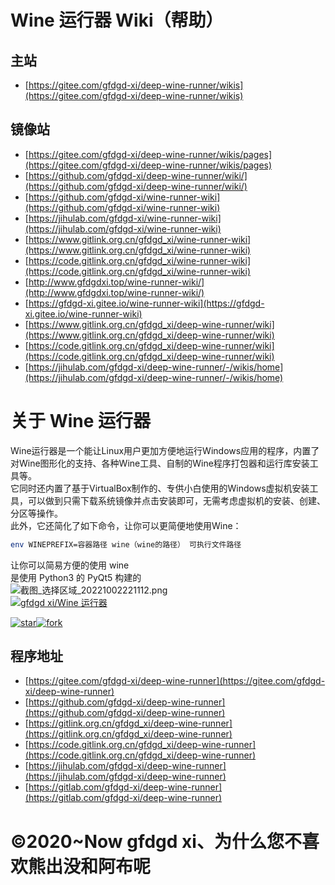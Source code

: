 # Wine 运行器 Wiki（帮助）
## 主站
- [https://gitee.com/gfdgd-xi/deep-wine-runner/wikis](https://gitee.com/gfdgd-xi/deep-wine-runner/wikis)    
## 镜像站
- [https://gitee.com/gfdgd-xi/deep-wine-runner/wikis/pages](https://gitee.com/gfdgd-xi/deep-wine-runner/wikis/pages)  
- [https://github.com/gfdgd-xi/deep-wine-runner/wiki/](https://github.com/gfdgd-xi/deep-wine-runner/wiki/)  
- [https://github.com/gfdgd-xi/wine-runner-wiki](https://github.com/gfdgd-xi/wine-runner-wiki)  
- [https://jihulab.com/gfdgd-xi/wine-runner-wiki](https://jihulab.com/gfdgd-xi/wine-runner-wiki)  
- [https://www.gitlink.org.cn/gfdgd_xi/wine-runner-wiki](https://www.gitlink.org.cn/gfdgd_xi/wine-runner-wiki)  
- [https://code.gitlink.org.cn/gfdgd_xi/wine-runner-wiki](https://code.gitlink.org.cn/gfdgd_xi/wine-runner-wiki)  
- [http://www.gfdgdxi.top/wine-runner-wiki/](http://www.gfdgdxi.top/wine-runner-wiki/)  
- [https://gfdgd-xi.gitee.io/wine-runner-wiki](https://gfdgd-xi.gitee.io/wine-runner-wiki)  
- [https://www.gitlink.org.cn/gfdgd_xi/deep-wine-runner/wiki](https://www.gitlink.org.cn/gfdgd_xi/deep-wine-runner/wiki)  
- [https://code.gitlink.org.cn/gfdgd_xi/deep-wine-runner/wiki](https://code.gitlink.org.cn/gfdgd_xi/deep-wine-runner/wiki)  
- [https://jihulab.com/gfdgd-xi/deep-wine-runner/-/wikis/home](https://jihulab.com/gfdgd-xi/deep-wine-runner/-/wikis/home)  


# 关于 Wine 运行器
Wine运行器是一个能让Linux用户更加方便地运行Windows应用的程序，内置了对Wine图形化的支持、各种Wine工具、自制的Wine程序打包器和运行库安装工具等。  
它同时还内置了基于VirtualBox制作的、专供小白使用的Windows虚拟机安装工具，可以做到只需下载系统镜像并点击安装即可，无需考虑虚拟机的安装、创建、分区等操作。  
此外，它还简化了如下命令，让你可以更简便地使用Wine：  
```bash
env WINEPREFIX=容器路径 wine（wine的路径） 可执行文件路径
```
让你可以简易方便的使用 wine  
是使用 Python3 的 PyQt5 构建的    
![截图_选择区域_20221002221112.png](https://storage.deepin.org/thread/202210022215217037_截图_选择区域_20221002221112.png)   
[![gfdgd xi/Wine 运行器](https://gitee.com/gfdgd-xi/deep-wine-runner/widgets/widget_card.svg?colors=4183c4,ffffff,ffffff,e3e9ed,666666,9b9b9b)](https://gitee.com/gfdgd-xi/deep-wine-runner)  

[![star](https://gitee.com/gfdgd-xi/deep-wine-runner/badge/star.svg?theme=dark)](https://gitee.com/gfdgd-xi/deep-wine-runner/stargazers)[![fork](https://gitee.com/gfdgd-xi/deep-wine-runner/badge/fork.svg?theme=dark)](https://gitee.com/gfdgd-xi/deep-wine-runner/members)

## 程序地址
- [https://gitee.com/gfdgd-xi/deep-wine-runner](https://gitee.com/gfdgd-xi/deep-wine-runner)
- [https://github.com/gfdgd-xi/deep-wine-runner](https://github.com/gfdgd-xi/deep-wine-runner)
- [https://gitlink.org.cn/gfdgd_xi/deep-wine-runner](https://gitlink.org.cn/gfdgd_xi/deep-wine-runner)
- [https://code.gitlink.org.cn/gfdgd_xi/deep-wine-runner](https://code.gitlink.org.cn/gfdgd_xi/deep-wine-runner)
- [https://jihulab.com/gfdgd-xi/deep-wine-runner](https://jihulab.com/gfdgd-xi/deep-wine-runner)
- [https://gitlab.com/gfdgd-xi/deep-wine-runner](https://gitlab.com/gfdgd-xi/deep-wine-runner)

# ©2020~Now gfdgd xi、为什么您不喜欢熊出没和阿布呢